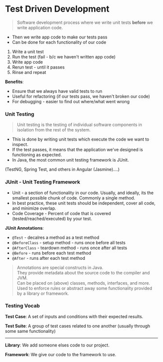 # Test Driven Development 

> Software development process where we write unit tests **before** we write application code.  
- Then we write app code to make our tests pass  
- Can be done for each functionality of our code  

1. Write a unit test
2. Run the test (fail - b/c we haven't written app code)
3. Write app code
4. Rerun test - until it passes
5. Rinse and repeat

**Benefits**:
- Ensure that we always have valid tests to run  
- Useful for refactoring (if our tests pass, we haven't broken our code)
- For debugging - easier to find out where/what went wrong  

### Unit Testing
> Unit testing is the testing of individual software components in isolation from the rest of the system. 
- This is done by writing unit tests which execute the code we want to inspect. 
- If the test passes, it means that the application we've designed is functioning as expected. 
- In Java, the most common unit testing framework is JUnit. 

(TestNG, Spring Test, and others in Angular (Jasmine)....)

### JUnit - Unit Testing Framework
- Unit - a section of functionality in our code. Usually, and ideally, its the smallest possible chunk of code. Commonly a single method.
- In best practice, these unit tests should be independent, cover all code, and minimize overlap. 
- Code Coverage - Percent of code that is covered (tested/reached/executed) by your test.

**JUnit Annotations**:

- `@Test` - decalres a method as a test method  
- `@BeforeClass` - setup method - runs once before all tests
- `@AfterClass` - teardown method - runs once after all tests
- `@Before` - runs before each test method
- `@After`  - runs after each test method

> Annotations are special constructs in Java.  
They provide metadata about the source code to the compiler and JVM.  
Can be placed on (above) classes, methods, interfaces, and more.  
Used to enforce rules or abstract away some functionality provided by a library or framework.  

### Testing Vocab  

**Test Case**: A set of inputs and conditions with their expected results. 

**Test Suite**: A group of test cases related to one another (usually through some same functionality)



<hr>

**Library**:  We add someone elses code to our project.

**Framework**:  We give our code to the framework to use. 
